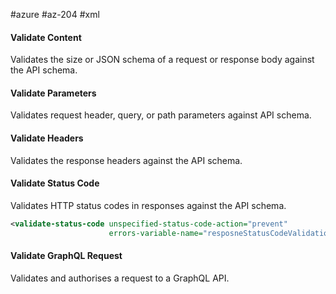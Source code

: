 #azure #az-204 #xml 

#### Validate Content
Validates the size or JSON schema of a request or response body against the API schema.

#### Validate Parameters
Validates request header, query, or path parameters against API schema.

#### Validate Headers
Validates the response headers against the API schema.

#### Validate Status Code
Validates HTTP status codes in responses against the API schema.
```xml
<validate-status-code unspecified-status-code-action="prevent"
					  errors-variable-name="resposneStatusCodeValidation" />
```

#### Validate GraphQL Request
Validates and authorises a request to a GraphQL API.